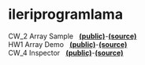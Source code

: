 # ileriprogramlama
CW_2 Array Sample &nbsp;&nbsp;<a href="https://mehmetalperenkurt.github.io/ileriprogramlama/CW2_Array_Demo.html"><b>(public)</b></a>-<a href="https://github.com/mehmetalperenkurt/ileriprogramlama/blob/master/CW2_Array_Demo.html"><b>(source)</b></a>
<br>
HW1 Array Demo &nbsp;&nbsp;<a href="https://mehmetalperenkurt.github.io/ileriprogramlama/HW1.html"><b>(public)</b></a>-<a href="https://github.com/mehmetalperenkurt/ileriprogramlama/blob/master/HW1.html"><b>(source)</b></a>
<br>
CW_4 Inspector &nbsp;&nbsp;<a href="https://mehmetalperenkurt.github.io/ileriprogramlama/inspector.html"><b>(public)</b></a>-<a href="https://github.com/mehmetalperenkurt/ileriprogramlama/blob/master/inspector.html"><b>(source)</b></a>
<br>
